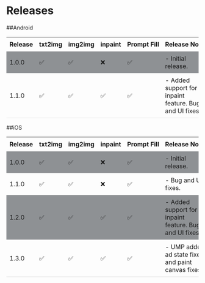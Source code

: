 # Releases

<style>
   table tbody tr:nth-child(2n+1) {
      background-color: rgba(42, 47, 53, 0.52);
   }
   
   table {
      width: 100%;
      border-collapse: collapse;
   }

   th, td {
      padding: 8px;
      text-align: left;
      border-bottom: 1px solid #ddd;
   }

   th {
      white-space: nowrap;
   }
</style>

##Android

<table>
   <thead>
      <tr>
         <th>Release</th>
         <th>txt2img</th>
         <th>img2img</th>
         <th>inpaint</th>
         <th>Prompt Fill</th>
         <th>Release Notes</th>
      </tr>
   </thead>
   <tbody>
      <tr>
         <td>1.0.0</td>
         <td>✅</td>
         <td>✅</td>
         <td>❌</td>
         <td>✅</td>
         <td>- Initial release.</td>
      </tr>
      <tr>
         <td>1.1.0</td>
         <td>✅</td>
         <td>✅</td>
         <td>✅</td>
         <td>✅</td>
         <td>- Added support for inpaint feature. Bug and UI fixes.</td>
      </tr>
   </tbody>
</table>

##iOS

<table>
   <thead>
      <tr>
         <th>Release</th>
         <th>txt2img</th>
         <th>img2img</th>
         <th>inpaint</th>
         <th>Prompt Fill</th>
         <th>Release Notes</th>
      </tr>
   </thead>
   <tbody>
      <tr>
         <td>1.0.0</td>
         <td>✅</td>
         <td>✅</td>
         <td>❌</td>
         <td>✅</td>
         <td>- Initial release.</td>
      </tr>
      <tr>
         <td>1.1.0</td>
         <td>✅</td>
         <td>✅</td>
         <td>❌</td>
         <td>✅</td>
         <td>- Bug and UI fixes.</td>
      </tr>
      <tr>
         <td>1.2.0</td>
         <td>✅</td>
         <td>✅</td>
         <td>✅</td>
         <td>✅</td>
         <td>- Added support for inpaint feature. Bug and UI fixes.</td>
      </tr>
      <tr>
         <td>1.3.0</td>
         <td>✅</td>
         <td>✅</td>
         <td>✅</td>
         <td>✅</td>
         <td>- UMP added, ad state fixes, and paint canvas fixes.</td>
      </tr>
   </tbody>
</table>
